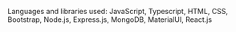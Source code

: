 Languages and libraries used: JavaScript, Typescript, HTML, CSS, Bootstrap, Node.js, Express.js, MongoDB, MaterialUI, React.js

